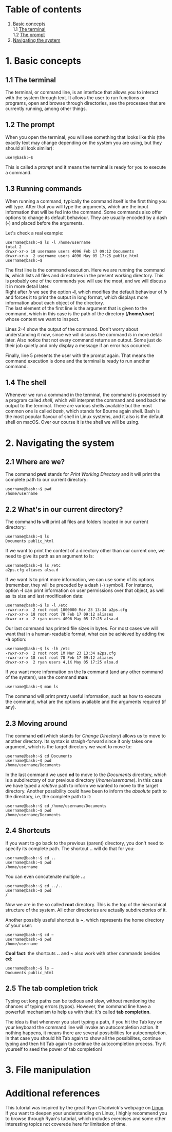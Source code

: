 # Table of contents  
1. [Basic concepts](#basic-concepts)  
    1.1 [The terminal](#the-terminal)  
    1.2 [The prompt](#the-prompt)
2. [Navigating the system](#navigating-the-system)


# 1. Basic concepts <a name="basic-concepts"></a>  
## 1.1 The terminal <a name="the-terminal"></a> 
The terminal, or command line, is an interface that allows you to interact with the system through text. It allows the user to run functions or programs, open and browse through directories, see the processes that are currently running, among other things.  

## 1.2 The prompt <a name="the-prompt"></a> 
When you open the terminal, you will see something that looks like this (the exactly text may change depending on the system you are using, but they should all look similar):  

```console  
user@bash:~$ 
```

This is called a *prompt* and it means the terminal is ready for you to execute a command.  

## 1.3 Running commands <a name="running-commands"></a>  
When running a command, typically the command itself is the first thing you will type. After that you will type the arguments, which are the input information that will be fed into the command. Some commands also offer options to change its default behaviour. They are usually encoded by a dash (-) and placed before the arguments.  

Let's check a real example:  

```console
username@bash:~$ ls -l /home/username  
total 2  
drwxr-xr-x 18 username users 4096 Feb 17 09:12 Documents
drwxr-xr-x  2 username users 4096 May 05 17:25 public_html  
username@bash:~$
```  

The first line is the command execution. Here we are running the command **ls**, which lists all files and directories in the present working directory. This is probably one of the commands you will use the most, and we will discuss it in more detail later.  
Right after *ls* we see the option **-l**, which modifies the default behaviour of *ls* and forces it to print the output in long format, which displays more information about each object of the directory.  
The last element of the first line is the argument that is given to the command, which in this case is the path of the directory (**/home/user**) whose content we want to inspect.  

Lines 2-4 show the output of the command. Don't worry about understanding it now, since we will discuss the command *ls* in more detail later. Also notice that not every command returns an output. Some just do their job quietly and only display a message if an error has occurred.  

Finally, line 5 presents the user with the prompt again. That means the command execution is done and the terminal is ready to run another command.  

## 1.4 The shell  <a name="the-shell"></a> 
Whenever we run a command in the terminal, the command is processed by a program called *shell*, which will interpret the command and send back the output to the terminal. There are various shells available but the most common one is called *bash*, which stands for Bourne again shell. Bash is the most popular flavour of shell in Linux systems, and it also is the default shell on macOS. Over our course it is the shell we will be using.    

# 2. Navigating the system  <a name="navigating-the-system"></a> 
## 2.1 Where are we?  <a name="where-are-we?"></a> 
The command **pwd** stands for *Print Working Directory* and it will print the complete path to our current directory:  
```console  
username@bash:~$ pwd  
/home/username
```  

## 2.2 What's in our current directory?  <a name="what's-in-our-current-directory?"></a> 
The command **ls** will print all files and folders located in our current directory:  
```console  
username@bash:~$ ls  
Documents public_html
```  
If we want to print the content of a directory other than our current one, we need to give its path as an argument to ls:  
```  
username@bash:~$ ls /etc  
a2ps.cfg aliases alsa.d 
```  
If we want ls to print more information, we can use some of its options (remember, they will be preceded by a dash (-) symbol). For instance, option **-l** can print information on user permissions over that object, as well as its size and last modification date:  
```console  
username@bash:~$ ls -l /etc
-rwxr-xr-x  2 root root 1000000 Mar 23 13:34 a2ps.cfg
-rwxr-xr-x 18 root root 78 Feb 17 09:12 aliases
drwxr-xr-x  2 ryan users 4096 May 05 17:25 alsa.d
```  
Our last command has printed file sizes in bytes. For most cases we will want that in a human-readable format, what can be achieved by adding the **-h** option:  
```console  
username@bash:~$ ls -lh /etc
-rwxr-xr-x  2 root root 1M Mar 23 13:34 a2ps.cfg
-rwxr-xr-x 18 root root 78 Feb 17 09:12 aliases
drwxr-xr-x  2 ryan users 4,1K May 05 17:25 alsa.d
```  

If you want more information on the **ls** command (and any other command of the system), use the command **man**:  
```console  
username@bash:~$ man ls
```  
The command will print pretty useful information, such as how to execute the command, what are the options available and the arguments required (if any). 

## 2.3 Moving around  <a name="moving-around"></a> 
The command **cd** (which stands for *Change Directory*) allows us to move to another directory. Its syntax is straigh-forward since it only takes one argument, which is the target directory we want to move to:  
```console  
username@bash:~$ cd Documents  
username@bash:~$ pwd  
/home/username/Documents
``` 
In the last command we used **cd** to move to the *Documents* directory, which is a subdirectory of our previous directory (*/home/username*). In this case we have typed a *relative* path to inform we wanted to move to the target directory. Another possibility could have been to inform the *absolute* path to the directory, i.e, the complete path to it:  
```console  
username@bash:~$ cd /home/username/Documents
username@bash:~$ pwd  
/home/username/Documents
``` 

## 2.4 Shortcuts <a name="shortcuts"></a> 
If you want to go back to the previous (parent) directory, you don't need to specify its complete path. The shortcut **..** will do that for you:  
```console  
username@bash:~$ cd ..  
username@bash:~$ pwd  
/home/username
```  
You can even concatenate multiple **..**:  
```console    
username@bash:~$ cd ../..  
username@bash:~$ pwd  
/
```  
Now we are in the so called **root** directory. This is the top of the hierarchical structure of the system. All other directories are actually subdirectories of it.  

Another possibly useful shortcut is **~**, which represents the home directory of your user:  
```console  
username@bash:~$ cd ~  
username@bash:~$ pwd  
/home/username
```  

**Cool fact**: the shortcuts **..** and **~** also work with other commands besides **cd**:  
```console  
username@bash:~$ ls ~  
Documents public_html
```  

## 2.5 The tab completion trick <a name="the-tab-completion-trick"></a>  
Typing out long paths can be tedious and slow, without mentioning the chances of typing errors (typos). However, the command line have a powerfull mechanism to help us with that: it's called **tab completion**.  

The idea is that whenever you start typing a path, if you hit the Tab key on your keyboard the command line will invoke an autocompletion action. It nothing happens, it means there are several possibilities for autocompletion. In that case you should hit Tab again to show all the possibilites, continue typing and then hit Tab again to continue the autocompletion process. Try it yourself to seed the power of tab completion!

# 3. File manipulation <a name="file-manipulation"></a>  

# Additional references <a name="additional-references"></a>  
This tutorial was inspired by the great Ryan Chadwick's webpage on [Linux](https://ryanstutorials.net/linuxtutorial/). If you want to deepen your understanding on Linux, I highly recommend you to browse through Ryan's tutorial, which includes exercises and some other interesting topics not coverede here for limitation of time.


